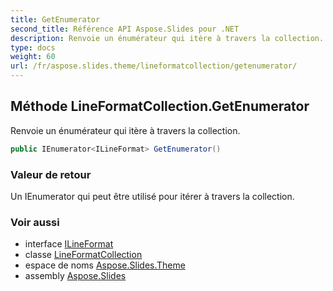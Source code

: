 ```yaml
---
title: GetEnumerator
second_title: Référence API Aspose.Slides pour .NET
description: Renvoie un énumérateur qui itère à travers la collection.
type: docs
weight: 60
url: /fr/aspose.slides.theme/lineformatcollection/getenumerator/
---
```


## Méthode LineFormatCollection.GetEnumerator

Renvoie un énumérateur qui itère à travers la collection.

```csharp
public IEnumerator<ILineFormat> GetEnumerator()
```

### Valeur de retour

Un IEnumerator qui peut être utilisé pour itérer à travers la collection.

### Voir aussi

* interface [ILineFormat](../../../aspose.slides/ilineformat)
* classe [LineFormatCollection](../../lineformatcollection)
* espace de noms [Aspose.Slides.Theme](../../lineformatcollection)
* assembly [Aspose.Slides](../../../)

<!-- NE PAS ÉDITER : généré par xmldocmd pour Aspose.Slides.dll -->